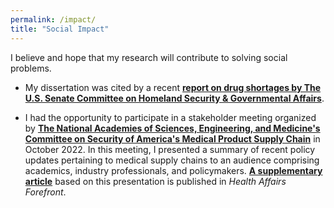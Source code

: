 ```yaml
---
permalink: /impact/
title: "Social Impact"
---
```


I believe and hope that my research will contribute to solving social problems. 

* My dissertation was cited by a recent [**report on drug shortages by The U.S. Senate Committee on Homeland Security & Governmental Affairs**](https://www.hsgac.senate.gov/wp-content/uploads/Drug-Shortages-HSGAC-Majority-Staff-Report-2023-03-22.pdf).


* I had the opportunity to participate in a stakeholder meeting organized by [**The National Academies of Sciences, Engineering, and Medicine's Committee on Security of America's Medical Product Supply Chain**](https://www.nationalacademies.org/our-work/security-of-americas-medical-product-supply-chain) in October 2022. In this meeting, I presented a summary of recent policy updates pertaining to medical supply chains to an audience comprising academics, industry professionals, and policymakers. [**A supplementary article**](https://www.healthaffairs.org/content/forefront/building-resilience-into-us-prescription-drug-supply-chains) based on this presentation is published in *Health Affairs Forefront*.  
